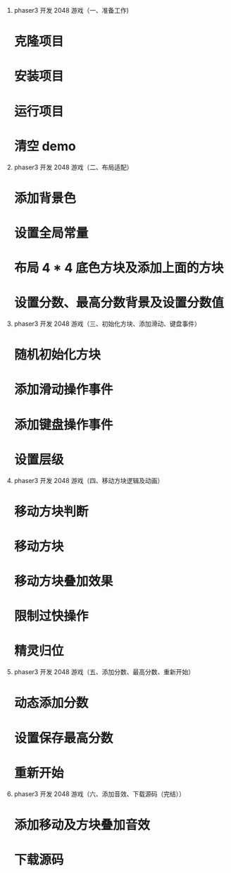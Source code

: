 
1. phaser3 开发 2048 游戏（一、准备工作)
    # 克隆项目
    # 安装项目 
    # 运行项目
    # 清空 demo

2. phaser3 开发 2048 游戏（二、布局适配）
    # 添加背景色
    # 设置全局常量
    # 布局 4 * 4 底色方块及添加上面的方块
    # 设置分数、最高分数背景及设置分数值

3. phaser3 开发 2048 游戏（三、初始化方块、添加滑动、键盘事件）
    # 随机初始化方块
    # 添加滑动操作事件
    # 添加键盘操作事件
    # 设置层级
    
4. phaser3 开发 2048 游戏（四、移动方块逻辑及动画）
    # 移动方块判断
    # 移动方块
    # 移动方块叠加效果
    # 限制过快操作
    # 精灵归位
5. phaser3 开发 2048 游戏（五、添加分数、最高分数、重新开始）
    # 动态添加分数
    # 设置保存最高分数
    # 重新开始
6. phaser3 开发 2048 游戏（六、添加音效、下载源码（完结））
    # 添加移动及方块叠加音效
    # 下载源码
